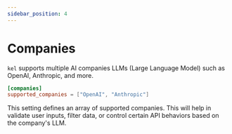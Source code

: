 ```yaml
---
sidebar_position: 4
---
```


# Companies

`kel` supports multiple AI companies LLMs (Large Language Model) such as OpenAI, Anthropic, and more.

```toml title="config.toml"
[companies]
supported_companies = ["OpenAI", "Anthropic"]
```

This setting defines an array of supported companies. This will help in validate user inputs, filter data, or control certain API behaviors based on the company's LLM.